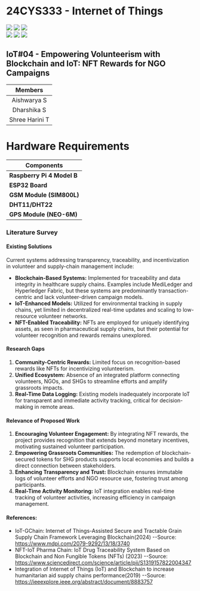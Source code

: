 # 24CYS333 - Internet of Things
![](https://img.shields.io/badge/Batch-22CYS-lightgreen) ![](https://img.shields.io/badge/UG-blue) ![](https://img.shields.io/badge/Subject-IoT-blue)
<br/>
![](https://img.shields.io/badge/Lecture-2-orange) ![](https://img.shields.io/badge/Practical-3-orange) ![](https://img.shields.io/badge/Credits-3-orange) <br/>

## IoT#04 -  Empowering Volunteerism with Blockchain and IoT: NFT Rewards for NGO Campaigns

| Members | 
|:-------:|
| Aishwarya S | 
| Dharshika S | 
| Shree Harini T |

# Hardware Requirements

| Components                    |
|------------------------------|
| **Raspberry Pi 4 Model B**   |
| **ESP32 Board**              |
| **GSM Module (SIM800L)**     |
| **DHT11/DHT22**              |
| **GPS Module (NEO-6M)**      |

### Literature Survey  

#### Existing Solutions  
Current systems addressing transparency, traceability, and incentivization in volunteer and supply-chain management include:  
- **Blockchain-Based Systems:** Implemented for traceability and data integrity in healthcare supply chains. Examples include MediLedger and Hyperledger Fabric, but these systems are predominantly transaction-centric and lack volunteer-driven campaign models.  
- **IoT-Enhanced Models:** Utilized for environmental tracking in supply chains, yet limited in decentralized real-time updates and scaling to low-resource volunteer networks.  
- **NFT-Enabled Traceability:** NFTs are employed for uniquely identifying assets, as seen in pharmaceutical supply chains, but their potential for volunteer recognition and rewards remains unexplored.  

#### Research Gaps  
1. **Community-Centric Rewards:** Limited focus on recognition-based rewards like NFTs for incentivizing volunteerism.  
2. **Unified Ecosystem:** Absence of an integrated platform connecting volunteers, NGOs, and SHGs to streamline efforts and amplify grassroots impacts.  
3. **Real-Time Data Logging:** Existing models inadequately incorporate IoT for transparent and immediate activity tracking, critical for decision-making in remote areas.  

#### Relevance of Proposed Work  
1. **Encouraging Volunteer Engagement:** By integrating NFT rewards, the project provides recognition that extends beyond monetary incentives, motivating sustained volunteer participation.  
2. **Empowering Grassroots Communities:** The redemption of blockchain-secured tokens for SHG products supports local economies and builds a direct connection between stakeholders.  
3. **Enhancing Transparency and Trust:** Blockchain ensures immutable logs of volunteer efforts and NGO resource use, fostering trust among participants.  
4. **Real-Time Activity Monitoring:** IoT integration enables real-time tracking of volunteer activities, increasing efficiency in campaign management.  

#### References:
- IoT-GChain: Internet of Things-Assisted Secure and Tractable Grain Supply Chain Framework Leveraging Blockchain(2024)
  --Source: https://www.mdpi.com/2079-9292/13/18/3740
- NFT-IoT Pharma Chain: IoT Drug Traceability System Based on Blockchain and Non
  Fungible Tokens (NFTs) (2023)
  --Source: https://www.sciencedirect.com/science/article/pii/S1319157822004347
- Integration of Internet of Things (IoT) and Blockchain to increase humanitarian aid supply chains performance(2019)
  --Source: https://ieeexplore.ieee.org/abstract/document/8883757



